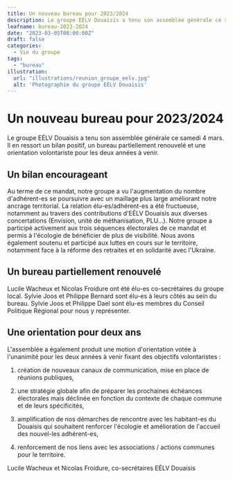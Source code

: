 ```yaml
---
title: Un nouveau bureau pour 2023/2024
description: Le groupe EÉLV Douaisis a tenu son assemblée générale ce samedi 4 mars. Il en ressort un bilan positif, un bureau partiellement renouvelé et une orientation volontariste pour les deux années à venir.
leafname: bureau-2023-2024
date: "2023-03-05T08:00:00Z"
draft: false
categories:
  - Vie du groupe
tags:
  - "bureau"
illustration:
  url: "illustrations/reunion_groupe_eelv.jpg"
  alt: 'Photographie du groupe EÉLV Douaisis'
---
```


# Un nouveau bureau pour 2023/2024

Le groupe EÉLV Douaisis a tenu son assemblée générale ce samedi 4 mars. Il en ressort un bilan positif, un bureau partiellement renouvelé et une orientation volontariste pour les deux années à venir.

Un bilan encourageant
---------------------

Au terme de ce mandat, notre groupe a vu l'augmentation du nombre d'adhérent-es se poursuivre avec un maillage plus large améliorant notre ancrage territorial. La relation élu-es/adhérent-es a été fructueuse, notamment au travers des contributions d'EÉLV Douaisis aux diverses concertations (Envision, unité de méthanisation, PLU...). Notre groupe a participé activement aux trois séquences électorales de ce mandat et permis à l'écologie de bénéficier de plus de visibilité. Nous avons également soutenu et participé aux luttes en cours sur le territoire, notamment face à la réforme des retraites et en solidarité avec l'Ukraine.

Un bureau partiellement renouvelé
---------------------------------

Lucile Wacheux et Nicolas Froidure ont été élu-es co-secrétaires du groupe local. Sylvie Joos et Philippe Bernard sont élu-es à leurs côtés au sein du bureau. Sylvie Joos et Philippe Dael sont élu-es membres du Conseil Politique Régional pour nous y représenter.

Une orientation pour deux ans
-----------------------------

L'assemblée a également produit une motion d'orientation votée à l'unanimité pour les deux années à venir fixant des objectifs volontaristes :

1.  création de nouveaux canaux de communication, mise en place de réunions publiques,

2.  une stratégie globale afin de préparer les prochaines échéances électorales mais déclinée en fonction du contexte de chaque commune et de leurs spécificités,

3.  amplification de nos démarches de rencontre avec les habitant-es du Douaisis qui souhaitent renforcer l'écologie et amélioration de l'accueil des nouvel-les adhérent-es,

4.  renforcement de nos liens avec les associations / actions communes pour le territoire.

Lucile Wacheux et Nicolas Froidure, co-secrétaires EÉLV Douaisis
